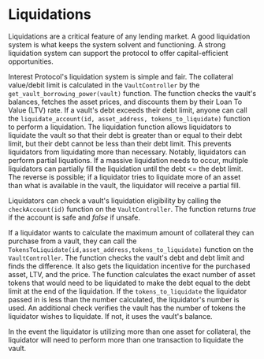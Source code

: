 # Liquidations

Liquidations are a critical feature of any lending market. A good liquidation system is what keeps the system solvent and functioning. A strong liquidation system can support the protocol to offer capital-efficient opportunities. 

Interest Protocol's liquidation system is simple and fair. The collateral value/debit limit is calculated in the `VaultController` by the `get_vault_borrowing_power(vault)` function. The function checks the vault's balances, fetches the asset prices, and discounts them by their Loan To Value (LTV) rate. If a vault's debt exceeds their debt limit, anyone can call the `liquidate_account(id, asset_address, tokens_to_liquidate)` function to perform a liquidation. The liquidation function allows liquidators to liquidate the vault so that their debt is greater than or equal to their debt limit, but their debt cannot be less than their debt limit. This prevents liquidators from liquidating more than necessary. Notably, liquidators can perform partial liquations. If a massive liquidation needs to occur, multiple liquidators can partially fill the liquidation until the debt <= the debt limit. The reverse is possible; if a liquidator tries to liquidate more of an asset than what is available in the vault, the liquidator will receive a partial fill. 

Liquidators can check a vault's liquidation eligibility by calling the `checkAccount(id)` function on the `VaultController`. The function returns *true* if the account is safe and *false* if unsafe. 

If a liquidator wants to calculate the maximum amount of collateral they can purchase from a vault, they can call the `TokensToLiquidate(id,asset_address,tokens_to_liquidate)` function on the `VaultController`. The function checks the vault's debt and debt limit and finds the difference. It also gets the liquidation incentive for the purchased asset, LTV, and the price. The function calculates the exact number of asset tokens that would need to be liquidated to make the debt equal to the debt limit at the end of the liquidation. If the `tokens_to_liquidate` the liquidator passed in is less than the number calculated, the liquidator's number is used. An additional check verifies the vault has the number of tokens the liquidator wishes to liquidate. If not, it uses the vault's balance. 

In the event the liquidator is utilizing more than one asset for collateral, the liquidator will need to perform more than one transaction to liquidate the vault. 


